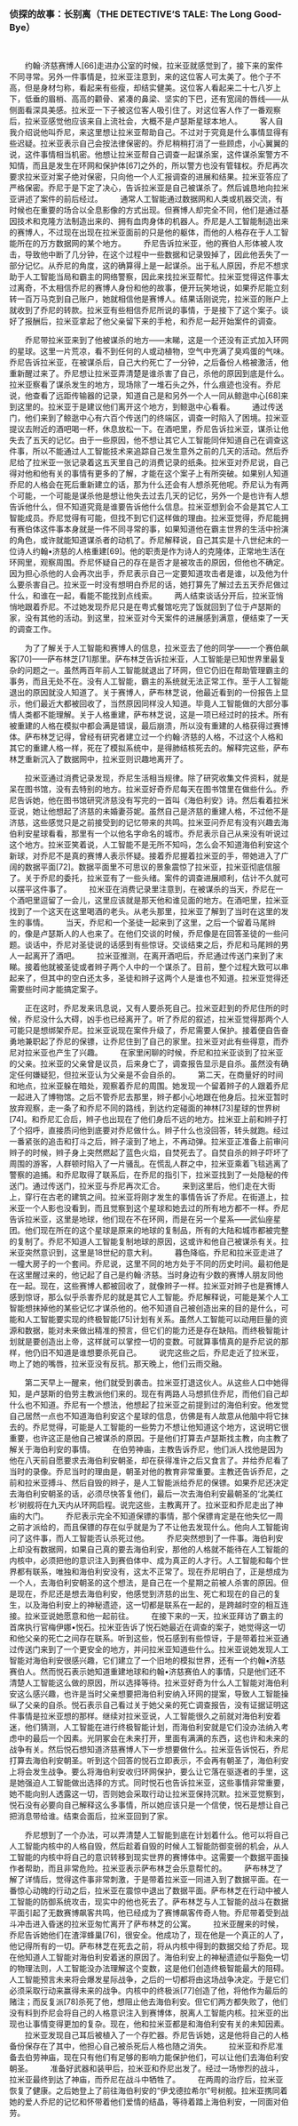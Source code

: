 ### 侦探的故事：长别离（THE DETECTIVE’S TALE: The Long Good-Bye）

&emsp;&emsp;


&emsp;&emsp;约翰·济慈赛博人[66]走进办公室的时候，拉米亚就感觉到了，接下来的案件不同寻常。另外一件事情是，拉米亚注意到，来的这位客人可太美了。他个子不高，但是身材匀称，看起来有些瘦，却结实健美。这位客人看起来二十七八岁上下，低垂的眉梢、高高的颧骨、紧凑的鼻梁、坚实的下巴，还有宽阔的唇线——从侧面看深具美感。拉米亚一下子被这位客人吸引住了。对这位客人作了一番观察后，拉米亚感觉他应该来自上流社会，大概不是卢瑟斯星球本地人。
&emsp;&emsp;客人自我介绍说他叫乔尼，来这里想让拉米亚帮助自己。不过对于究竟是什么事情显得有些迟疑。拉米亚表示自己会按法律保密的。乔尼稍稍打消了一些顾虑，小心翼翼的说，这件事情相当机密。他想让拉米亚帮自己调查一起谋杀案，这件谋杀案警方不知情，而且是发生在环网和保护体[67]之外的，所以警方也没有管辖权。乔尼再次要求拉米亚对案子绝对保密，只向他一个人汇报调查的进展和结果。拉米亚答应了严格保密。乔尼于是下定了决心，告诉拉米亚是自己被谋杀了。然后诚恳地向拉米亚讲述了案件的前后经过。
&emsp;&emsp;通常人工智能通过数据网和人类或机器交流，有时候也在重要的场合以全息影像的方式出现。但赛博人却完全不同，他们是通过基因技术和克隆方法制造出来的、拥有血肉身体的机器人。乔尼是人工智能制造出来的赛博人，不过现在出现在拉米亚面前的只是他的躯体，而他的人格存在于人工智能所在的万方数据网的某个地方。
&emsp;&emsp;乔尼告诉拉米亚，他的赛伯人形体被人攻击，导致他中断了几分钟，在这个过程中一些数据和记录毁掉了，因此他丢失了一部分记忆。从乔尼的角度，这的确算得上是一起谋杀。出于私人原因，乔尼不想求助于人工智能当局和霸主的网络警察，因此来找拉米亚帮忙。拉米亚觉得这件事太过离奇，不太相信乔尼的赛博人身份和他的故事，便开玩笑地说，如果乔尼能立刻转一百万马克到自己账户，她就相信他是赛博人。结果话刚说完，拉米亚的账户上就收到了乔尼的转款。拉米亚有些相信乔尼所说的事情，于是接下了这个案子。谈好了报酬后，拉米亚拿起了他父亲留下来的手枪，和乔尼一起开始案件的调查。

&emsp;&emsp;乔尼带拉米亚来到了他被谋杀的地方——末睇，这是一个还没有正式加入环网的星球。这里一片荒凉，看不到任何的人或动植物，空气中充满了臭鸡蛋的气味。乔尼告诉拉米亚，在被谋杀后，自己大约死亡了一分钟，之后备份人格被激活，他重新醒过来了。乔尼想让拉米亚弄清楚是谁杀害了自己，杀他的原因到底是什么。拉米亚察看了谋杀发生的地方，现场除了一堆石头之外，什么痕迹也没有。乔尼说，他查看了远距传输器的记录，知道自己是和另外一个人一同从鲸逖中心[68]来到这里的。拉米亚于是建议他们离开这个地方，到鲸逖中心看看。
&emsp;&emsp;通过传送门，他们来到了鲸逖中心有六百个传送门的终端区，调查一时陷入了困境。拉米亚提议去附近的酒吧喝一杯，休息放松一下。在酒吧里，乔尼告诉拉米亚，谋杀让他失去了五天的记忆。由于一些原因，他不想让其它人工智能同伴知道自己在调查这件事，所以不能通过人工智能技术来追踪自己发生意外之前的几天的活动。然后乔尼给了拉米亚一张记录着这五天里自己的消费记录的纸条。拉米亚对乔尼说，自己得对他和他有关的事情有更多的了解，才能在这个案子上有所突破。如果别人知道乔尼的人格会在死后重新建立的话，那为什么还会有人想杀死他呢。乔尼认为有两个可能，一个可能是谋杀他是想让他失去过去几天的记忆，另外一个是也许有人想告诉他什么，但不知道究竟是谁要告诉他什么信息。拉米亚想到会不会是其它人工智能成员。乔尼觉得有可能，但找不到它们这样做的理由。拉米亚觉得，乔尼能拥有赛伯体这件事本身就是一件不同寻常的事，如果知道他在霸主世界的生活中扮演的角色，或许就能知道谋杀者的动机了。乔尼解释说，自己其实是十八世纪末的一位诗人约翰•济慈的人格重建[69]。他的职责是作为诗人的克隆体，正常地生活在环网里，观察周围。乔尼怀疑自己的存在是否才是被攻击的原因，但他也不确定。因为担心杀他的人会再次出手，乔尼表示自己一定要知道攻击者是谁，以及他为什么要杀害自己。拉米亚一时没有想明白乔尼的话，她打算先了解过去五天乔尼做过什么，和谁在一起，看能不能找到点线索。
&emsp;&emsp;两人结束谈话分开后，拉米亚悄悄地跟着乔尼。不过她发现乔尼只是在粤式餐馆吃完了饭就回到了位于卢瑟斯的家，没有其他的活动。到这里，拉米亚对今天案件的进展感到满意，便结束了一天的调查工作。

&emsp;&emsp;为了了解关于人工智能和赛博人的信息，拉米亚去了他的同学——一个赛伯飙客[70]——萨布林芝[71]那里。萨布林芝告诉拉米亚，人工智能是已知世界里最复杂的问题之一。虽然两百年前人工智能就退出了环网，但它仍旧在帮助管理霸主的事务，而且无处不在。没有人工智能，霸主的系统就无法正常工作。至于人工智能退出的原因就没人知道了。关于赛博人，萨布林芝说，他最近看到的一份报告上显示，他们最近大都被回收了，当然原因同样没人知道。毕竟人工智能做的大部分事情人类都不能理解。关于人格重建，萨布林芝说，这是一项已经过时的技术。所有被重建的人格在模拟中都会满是错误，最后崩溃，所以没有重建的人格获得过赛博体。萨布林芝记得，曾经有研究者建立过一个约翰·济慈的人格，不过这个人格和其它的重建人格一样，死在了模拟系统中，是得肺结核死去的。解释完这些，萨布林芝重新沉入了数据网中，拉米亚则识趣地离开了。

&emsp;&emsp;拉米亚通过消费记录发现，乔尼生活相当规律。除了研究收集文件资料，就是呆在图书馆，没有去特别的地方。拉米亚好奇乔尼每天在图书馆里在做些什么。乔尼告诉她，他在图书馆研究济慈没有写完的一首叫《海伯利安》诗。然后看着拉米亚说，她让他想起了济慈的未婚妻芬妮。虽然自己是济慈的重建人格，不过他不是济慈，这些感觉只是之前接受到的记忆带来的共鸣。拉米亚问乔尼有没有兴趣去海伯利安星球看看，那里有一个以他名字命名的城市。乔尼表示自己从来没有听说过这个地方。拉米亚笑着说，人工智能不是无所不知吗，怎么会不知道海伯利安这个新球，对乔尼不是真的赛博人表示怀疑。接着乔尼握着拉米亚的手，带她进入了广阔的数据平面[72]。数据平面里不可思议的景象震惊了拉米亚，拉米亚彻底信服了。关于乔尼的委托，拉米亚有了一些头绪。案件的调查进展顺利，估计不久就可以摆平这件事了。
&emsp;&emsp;拉米亚在消费记录里注意到，在被谋杀的当天，乔尼在一个酒吧里逗留了一会儿，这里应该就是那天他和谁见面的地方。在酒吧里，拉米亚找到了一个这天在这里喝酒的老头。从老头那里，拉米亚了解到了当时在这里的发生的事情。
&emsp;&emsp;当天，乔尼和一个圣徒一起来到了这里，之后一个留着马尾辫的，像是卢瑟斯人的人也来了。在他们交谈的时候，乔尼像是在回答圣徒的一些问题。谈话中，乔尼对圣徒说的话感到有些惊讶。交谈结束之后，乔尼和马尾辫的男人一起离开了酒吧。
&emsp;&emsp;拉米亚推测，在离开酒吧后，乔尼通过传送门来到了末睇。接着他就被圣徒或者辫子两个人中的一个谋杀了。目前，整个过程大致可以串起来了，但其中的空白还太多，圣徒和辫子这两个人是谁也不知道。拉米亚觉得还需要些时间才能搞定案子。

&emsp;&emsp;正在这时，乔尼发来讯息说，又有人要杀死自己。拉米亚赶到的乔尼住所的时候，乔尼没什么大碍，凶手也已经离开了。听了乔尼的叙述，拉米亚觉得那两个人可能只是想绑架乔尼。拉米亚说现在案件升级了，乔尼需要人保护。接着便自告奋勇地兼职起了乔尼的保镖，让乔尼住到了自己的家里。拉米亚对此有些得意，而乔尼对拉米亚也产生了兴趣。
&emsp;&emsp;在家里闲聊的时候，乔尼和拉米亚谈到了拉米亚的父亲。拉米亚的父亲曾是议员，后来身亡了，调查报告显示是自杀。虽然没有确定任何嫌疑犯，但拉米亚认为父亲是不会自杀的。
&emsp;&emsp;第二天，在商量好的时间和地点，拉米亚躲在暗处，观察着乔尼的周围。她发现一个留着辫子的人跟着乔尼一起进入了博物馆。之后不管乔尼去那里，辫子都小心地跟在他身后。拉米亚暂时放弃观察，走一条了和乔尼不同的路线，到达约定碰面的神林[73]星球的世界树[74]。和乔尼汇合后，辫子也出现在了他们身后不远的地方。拉米亚上前和辫子打了个招呼，直接质问他到底要对乔尼做什么。辫子什么也没回答，转头就跑。经过一番紧张的追击和打斗之后，辫子滚到了地上，不再动弹。拉米亚正准备上前审问辫子的时候，辫子身上突然燃起了蓝色火焰，自焚死去了。自焚自杀的辫子吓坏了周围的游客，人群顿时陷入了一片骚乱。在慌乱人群之中，拉米亚乘着飞毯逃离了警察的追捕。和乔尼取得了联系后，在乔尼的指引下，拉米亚找到了一处隐秘的传送门。通过传送门，拉米亚与乔尼再次汇合。
&emsp;&emsp;来到这里后，他们走在大街上，穿行在古老的建筑之间。拉米亚将刚才发生的事情告诉了乔尼。在街道上，拉米亚一个人影也没看到，而且觉察到这个星球和她去过的所有地方都不一样。乔尼告诉拉米亚，这里是地球，他们现在不在环网，而是在另一个星系——武仙座星团。他们现在所在的这个星球是原来的地球的复制品，所有的大陆和城市都被完整的复制了。乔尼不知道人工智能复制地球的原因，这或许和他自己被谋杀有关。拉米亚突然意识到，这里是18世纪的意大利。
&emsp;&emsp;暮色降临，乔尼和拉米亚走进了一幢大房子的一个套间。乔尼说，这里不同的地方处于不同的历史时间。最初他是在这里醒过来的，他记起了自己是约翰·济慈。当时身边有少数的赛博人朋友同他在一起。现在，这些赛博人都被回收了，就像辫子一样。拉米亚对辫子也是赛博人感到惊讶，那么似乎杀害乔尼的就是其它人工智能。乔尼解释说，可能是某个人工智能想抹掉他的某些记忆才谋杀他的。他不知道自己被创造出来的目的是什么，可能和人工智能要实现的终极智能[75]计划有关系。虽然人工智能可以动用巨量的资源和数据，能对未来做出精准的预言，但它们的能力还是存在缺陷。而终极智能计划就是要创造出上帝，这样就可以掌控一切的变数。可就算事情真的是乔尼说的那样，他仍旧不知道是谁想要杀死自己。
&emsp;&emsp;说完这些之后，乔尼走近了拉米亚，吻上了她的嘴唇，拉米亚没有反抗。那天晚上，他们云雨交融。

&emsp;&emsp;第二天早上一醒来，他们就受到袭击。拉米亚打退这伙人。从这些人口中她得知，是卢瑟斯的伯劳主教派他们来的。现在有两路人马想抓住乔尼，而他们自己却什么也不知道。乔尼有一个想法，他想起了拉米亚之前提到过的海伯利安。他发觉自己居然一点也不知道海伯利安这个星球的信息，仿佛是有人故意从他脑中将它抹去的。乔尼觉得，可能是人工智能的一些势力不想让他知道这个地方，这说明它很重要，也许这正是他自己被谋杀的原因。于是他们打算去卢瑟斯找主教，向主教了解关于海伯利安的事情。
&emsp;&emsp;在伯劳神庙，主教告诉乔尼，他们派人找他是因为他在八天前自愿要求去海伯利安朝圣，却在获得准许之后又食言了。并给乔尼看了当时的录像。乔尼当时的理由是，朝圣对他的教育非常重要。主教还告诉乔尼，之前和拉米亚搏斗、然后自毁的辫子，是人工智能派给乔尼的保镖。如果乔尼还决定去海伯利安朝圣的话，必须尽快答复他们，最后一次去海伯利安最朝圣的‘北美红杉’树舰将在九天内从环网启程。说完这些，主教离开了。拉米亚和乔尼走出了神庙的大门。
&emsp;&emsp;乔尼表示完全不知道保镖的事情，那个保镖肯定是在他失忆一周之前才派给的，而且保镖的存在似乎就是为了不让他去发现什么。他向人工智能询问了这件事，而人工智能否认杀死过他。
&emsp;&emsp;乔尼突然想到了一件事。海伯利安上却没有数据网，如果自己真的要去海伯利安，那他的人格就不能待在人工智能的内核中，必须把他的意识注入到赛伯体中、成为真正的人才行。人工智能和每个世界都有联系，唯独和海伯利安没有，这太不正常了。现在乔尼明白了，正是想成为一个人，去海伯利安朝圣的这个想法，是自己在一个星期之前被人杀害的原因。但是现在，乔尼还是想去海伯利安，他感觉到济慈的出生、死亡和现在的自己的复生，以及海伯利安上的神秘遗迹，这一切都是联系在一起的，是跨越时空的相互连接。拉米亚说她愿意和他一起前往。
&emsp;&emsp;在接下来的一天，拉米亚拜访了霸主的首席执行官梅伊娜•悦石。拉米亚告诉了悦石她最近在调查的案子，她觉得这一切和他父亲的死亡之间存在联系。听到这些，悦石感到有些惊讶，于是带着拉米亚通过传送门来到了一个更安全的地方，并问拉米亚知道些什么。拉米亚说她发现人工智能对海伯利安很感兴趣，它们建立了一个旧地的模拟世界，还有一个约翰•济慈赛伯人。然而悦石表示她知道重建地球和约翰•济慈赛伯人的事情，只是他们还不清楚人工智能这么做的原因，所以选择等待。拉米亚好奇为什么人工智能对海伯利安这么感兴趣，也许是当时父亲想要把海伯利安纳入环网的提案，导致人工智能操纵了父亲的自杀。悦石表示自己看过关于她父亲的死亡调查报告，没有证据证明这件事情是拉米亚想的那样。继续对拉米亚说，人工智能很久之前就对海伯利安着迷，他们猜测，人工智能在进行终极智能计划，而海伯利安就是它们没办法纳入考虑中的最后一个因素。光阴冢会在未来打开，里面有满满的东西，这也许和未来的战争有关。然后悦石想知道济慈赛博人下一步想要做什么。拉米亚告诉悦石，乔尼打算去海伯利安朝圣。听到这个回答的悦石立即表示，不会再有朝圣了，海伯利安上将会发生战争。要么将海伯利安收归环网保护，要么让它落在驱逐者的手里，这是她强迫人工智能做出选择的方式。同时悦石也告诉拉米亚，这些事情非常重要，她不能向别人透露这一切，否则她会采取行动让拉米亚保持沉默。拉米亚觉察到，悦石没有必要向自己解释这么多事情，所以她应该只是一个信使，悦石是想让自己把消息带给谁。结束会面后，拉米亚回到了家。

&emsp;&emsp;乔尼想到了一个办法，可以弄清楚人工智能到底在计划着什么。他可以将自己人工智能内核中的人格自毁，然后趁着自毁的时候人工智能防御变弱的机会，从人工智能的内核中将自己的意识转移到现实世界的赛博体中。这需要一个数据平面操作者帮助，而且非常危险。拉米亚表示萨布林芝会乐意帮忙的。
&emsp;&emsp;萨布林芝了解了详情后，觉得这件事非常刺激，于是带着拉米亚一同进入到了数据平面。在一番惊心动魄的行动之后，拉米亚在震惊中退出了数据平面。萨布林芝在行动中被人工智能的防御系统攻击，现实中的他也死去了。萨布林芝与人工智能的战斗在数据平面引起了无数赛博飙客共鸣，他已经成为了赛博飙客传奇人物。乔尼带着受到战斗冲击进入昏迷的拉米亚匆忙离开了萨布林芝的公寓。
&emsp;&emsp;拉米亚醒来的时候，乔尼告诉她他们在渣滓蜂巢[76]，很安全。他成功了，现在他是一个真正的人了，他记得所有的一切。萨布林芝在死去之前，将从内核中得到的数据交给了乔尼。现在他知道人工智能对海伯利安着迷的原因了。海伯利安上的神秘遗迹似乎豁免一切的物理法则，人工智能没办法理解这个变数，这是他们创造终极智能最大的阻碍。人工智能预言未来将会爆发星际战争，之后的一切都将由这场战争决定。于是它们必须采取行动来赢得未来的战争。内核中的终极派[77]创造了他，将他作为最后的赌注；而反复派[78]杀死了他，想阻止他去海伯利安。但它们两方都失败了，他们没有料到乔尼会将自己的人格意识注入到赛博体，脱离人工智能内核。拉米亚的出现也让事情变得更加的复杂。现在，他和拉米亚都是和海伯利安有关的未知因素。
&emsp;&emsp;拉米亚发现自己耳后被植入了一个存贮器。乔尼告诉她，这是他将自己的人格备份保存在了其中，他担心自己被杀死后人格也随之消失。
&emsp;&emsp;拉米亚和乔尼准备去伯劳神庙，现在只有他们有足够的影响力能保护他们，可以让他们去海伯利安朝圣。
&emsp;&emsp;准备好武器和装甲后，拉米亚和乔尼出发了。经过一场惨烈的战斗，拉米亚最终到达了神庙，而乔尼在战斗中牺牲了。
&emsp;&emsp;在两周的治疗后，拉米亚恢复了健康。之后她登上了前往海伯利安的“伊戈德拉希尔”号树舰。拉米亚携同着她的爱人乔尼的记忆和怀带着他们爱情的结晶，等待着踏上海伯利安，一同面对伯劳。

